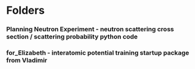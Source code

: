 # Folders 
### Planning Neutron Experiment - neutron scattering cross section / scattering probability python code
### for_Elizabeth - interatomic potential training startup package from Vladimir 
